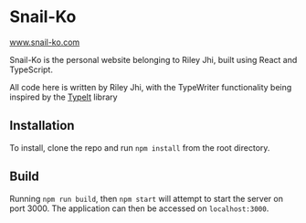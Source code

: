 # Snail-Ko
www.snail-ko.com

Snail-Ko is the personal website belonging to Riley Jhi, built using React and TypeScript.

All code here is written by Riley Jhi, with the TypeWriter functionality being inspired by the [TypeIt](https://typeitjs.com/) library 

## Installation
To install, clone the repo and run `npm install` from the root directory.

## Build
Running `npm run build`, then `npm start` will attempt to start the server on port 3000. The application can then be accessed on `localhost:3000`.
